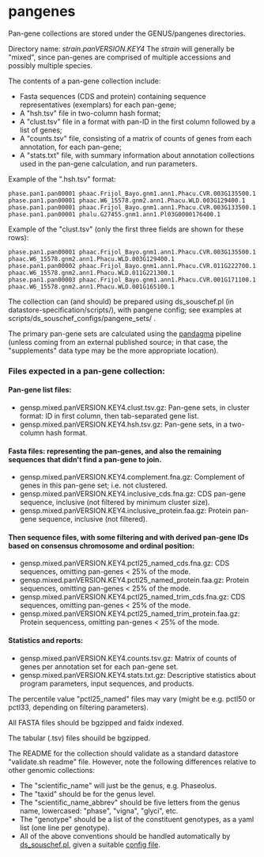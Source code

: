 # pangenes

Pan-gene collections are stored under the GENUS/pangenes directories.

Directory name: _strain.panVERSION.KEY4_
The _strain_ will generally be "mixed", since pan-genes are comprised of multiple accessions and possibly multiple species.

The contents of a pan-gene collection include: 
- Fasta sequences (CDS and protein) containing sequence representatives (exemplars) for each pan-gene;
- A "hsh.tsv" file in two-column hash format;
- A "clust.tsv" file in a format with pan-ID in the first column followed by a list of genes;
- A "counts.tsv" file, consisting of a matrix of counts of genes from each annotation, for each pan-gene;
- A "stats.txt" file, with summary information about annotation collections used in the pan-gene calculation, and run parameters.

Example of the ".hsh.tsv" format:
```
phase.pan1.pan00001	phaac.Frijol_Bayo.gnm1.ann1.Phacu.CVR.003G135500.1
phase.pan1.pan00001	phaac.W6_15578.gnm2.ann1.Phacu.WLD.003G129400.1
phase.pan1.pan00001	phaac.Frijol_Bayo.gnm1.ann1.Phacu.CVR.003G133500.1
phase.pan1.pan00001	phalu.G27455.gnm1.ann1.Pl03G0000176400.1
```

Example of the "clust.tsv" (only the first three fields are shown for these rows):
```
phase.pan1.pan00001	phaac.Frijol_Bayo.gnm1.ann1.Phacu.CVR.003G135500.1	phaac.W6_15578.gnm2.ann1.Phacu.WLD.003G129400.1
phase.pan1.pan00002	phaac.Frijol_Bayo.gnm1.ann1.Phacu.CVR.011G222700.1	phaac.W6_15578.gnm2.ann1.Phacu.WLD.011G221300.1
phase.pan1.pan00003	phaac.Frijol_Bayo.gnm1.ann1.Phacu.CVR.001G171100.1	phaac.W6_15578.gnm2.ann1.Phacu.WLD.001G165100.1
```

The collection can (and should) be prepared using ds_souschef.pl (in datastore-specification/scripts/),
with pangene config; see examples at scripts/ds_souschef_configs/pangene_sets/ .

The primary pan-gene sets are calculated using the [pandagma](https://github.com/legumeinfo/pandagma) pipeline 
(unless coming from an external published source; in that case, the "supplements" data type may be the more appropriate location).

### Files expected in a pan-gene collection:

#### Pan-gene list files:
- gensp.mixed.panVERSION.KEY4.clust.tsv.gz: Pan-gene sets, in cluster format: ID in first column, then tab-separated gene list.
- gensp.mixed.panVERSION.KEY4.hsh.tsv.gz: Pan-gene sets, in a two-column hash format.

#### Fasta files: representing the pan-genes, and also the remaining sequences that didn't find a pan-gene to join.
- gensp.mixed.panVERSION.KEY4.complement.fna.gz: Complement of genes in this pan-gene set; i.e. not clustered.
- gensp.mixed.panVERSION.KEY4.inclusive_cds.fna.gz: CDS pan-gene sequence, inclusive (not filtered by minimum cluster size).
- gensp.mixed.panVERSION.KEY4.inclusive_protein.faa.gz: Protein pan-gene sequence, inclusive (not filtered).

#### Then sequence files, with some filtering and with derived pan-gene IDs based on consensus chromosome and ordinal position:
- gensp.mixed.panVERSION.KEY4.pctl25_named_cds.fna.gz: CDS sequences, omitting pan-genes < 25% of the mode.
- gensp.mixed.panVERSION.KEY4.pctl25_named_protein.faa.gz: Protein sequences, omitting pan-genes < 25% of the mode.
- gensp.mixed.panVERSION.KEY4.pctl25_named_trim_cds.fna.gz: CDS sequences, omitting pan-genes < 25% of the mode.
- gensp.mixed.panVERSION.KEY4.pctl25_named_trim_protein.faa.gz: Protein sequencess, omitting pan-genes < 25% of the mode.

#### Statistics and reports:
- gensp.mixed.panVERSION.KEY4.counts.tsv.gz: Matrix of counts of genes per annotation set for each pan-gene set.
- gensp.mixed.panVERSION.KEY4.stats.txt.gz: Descriptive statistics about program parameters, input sequences, and products.

The percentile value "pctl25_named" files may vary (might be e.g. pctl50 or pctl33, depending on filtering parameters).

All FASTA files should be bgzipped and faidx indexed.

The tabular (.tsv) files shouild be bgzipped.

The README for the collection should validate as a standard datastore "validate.sh readme" file. 
However, note the following differences relative to other genomic collections:
- The "scientific_name" will just be the genus, e.g. Phaseolus.
- The "taxid" should be for the genus level.
- The "scientific_name_abbrev" should be five letters from the genus name, lowercased: "phase", "vigna", "glyci", etc.
- The "genotype" should be a list of the constituent genotypes, as a yaml list (one line per genotype).
- All of the above conventions should be handled automatically by [ds_souschef.pl](https://github.com/legumeinfo/datastore-specifications/tree/main/scripts), given a suitable [config file](https://github.com/legumeinfo/datastore-specifications/tree/main/scripts/ds_souschef_configs/pangene_sets).

